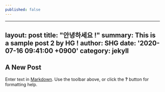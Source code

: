 ```yaml
---
published: false
---
```

---
layout: post
title:  "안녕하세요 !"
summary: This is a sample post 2 by HG !
author: SHG
date: '2020-07-16 09:41:00 +0900'
category: jekyll
---

## A New Post

Enter text in [Markdown](http://daringfireball.net/projects/markdown/). Use the toolbar above, or click the **?** button for formatting help.
